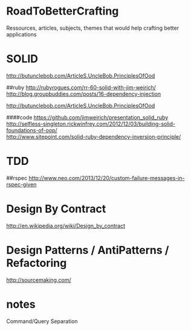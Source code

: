 RoadToBetterCrafting
====================

Ressources, articles, subjects, themes that would help crafting better applications

# SOLID

http://butunclebob.com/ArticleS.UncleBob.PrinciplesOfOod  

##ruby
http://rubyrogues.com/rr-60-solid-with-jim-weirich/  
http://blog.groupbuddies.com/posts/16-dependency-injection  
  
http://butunclebob.com/ArticleS.UncleBob.PrinciplesOfOod

####code
https://github.com/jimweirich/presentation_solid_ruby  
http://selfless-singleton.rickwinfrey.com/2012/12/03/building-solid-foundations-of-oop/  
http://www.sitepoint.com/solid-ruby-dependency-inversion-principle/  
  
# TDD
##rspec
http://www.neo.com/2013/12/20/custom-failure-messages-in-rspec-given

# Design By Contract
http://en.wikipedia.org/wiki/Design_by_contract
  
# Design Patterns / AntiPatterns / Refactoring
http://sourcemaking.com/


# notes  
Command/Query Separation 
